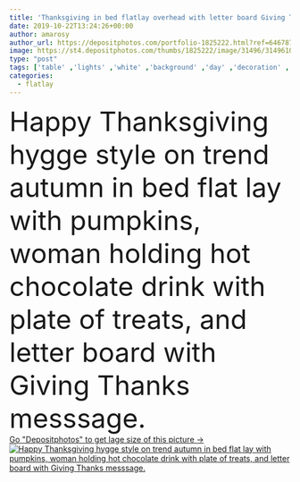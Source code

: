 ```yaml
---
title: 'Thanksgiving in bed flatlay overhead with letter board Giving Thanks messsage.'
date: 2019-10-22T13:24:26+00:00
author: amarosy
author_url: https://depositphotos.com/portfolio-1825222.html?ref=64678756
image: https://st4.depositphotos.com/thumbs/1825222/image/31496/314961020/api_thumb_450.jpg?forcejpeg=true
type: "post"
tags: ['table' ,'lights' ,'white' ,'background' ,'day' ,'decoration' ,'greeting' ,'happy' ,'holiday' ,'autumn' ,'leaves' ,'orange' ,'food' ,'board' ,'fall' ,'family' ,'dinner' ,'hand' ,'gray' ,'pink' ,'night' ,'cozy' ,'message' ,'home' ,'evening' ,'woman' ,'lifestyle' ,'letter' ,'chocolate' ,'pumpkin' ,'comfort' ,'sweater' ,'give' ,'thanksgiving' ,'notice' ,'feast' ,'overhead' ,'thankful' ,'thanks' ,'marshmallows' ,'maple leaf' ,'top view' ,'aerial view' ,'top down' ,'flat lay' ,'instagram' ,'flatlay' ,'letterboard' ,'hygge' ]
categories: 
  - flatlay
---
```

<div aling="center">
            <font size="60"> Happy Thanksgiving hygge style on trend autumn in bed flat lay with pumpkins, woman holding hot chocolate drink with plate of treats, and letter board with Giving Thanks messsage.</font>   
</div>
<div>
    <a href='https://st4.depositphotos.com/thumbs/1825222/image/31496/314961020/api_thumb_450.jpg?forcejpeg=true?ref=64678756' target=_blank > Go "Depositphotos" to get lage size of this picture ->
        <img href='https://st4.depositphotos.com/thumbs/1825222/image/31496/314961020/api_thumb_450.jpg?forcejpeg=true?ref=64678756' src='https://st4.depositphotos.com/1825222/31496/i/950/depositphotos_314961020-stock-photo-thanksgiving-in-bed-flatlay-overhead.jpg?forcejpeg=true' alt='Happy Thanksgiving hygge style on trend autumn in bed flat lay with pumpkins, woman holding hot chocolate drink with plate of treats, and letter board with Giving Thanks messsage.' >
    </a>
</div>

